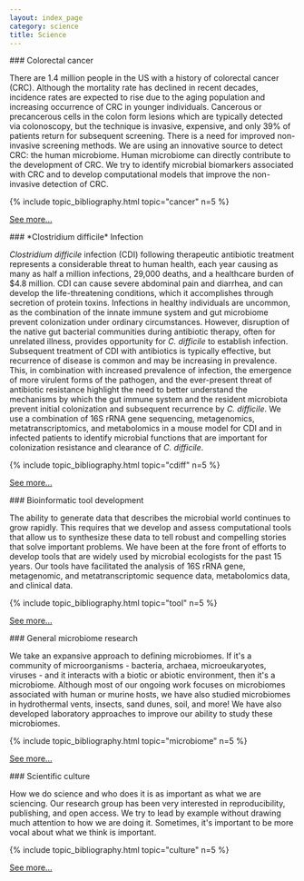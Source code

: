 ```yaml
---
layout: index_page
category: science
title: Science
---
```


<span id="crc" />
### Colorectal cancer

There are 1.4 million people in the US with a history of colorectal cancer (CRC). Although the mortality rate has declined in recent decades, incidence rates are expected to rise due to the aging population and increasing occurrence of CRC in younger individuals. Cancerous or precancerous cells in the colon form lesions which are typically detected via colonoscopy, but the technique is invasive, expensive, and only 39% of patients return for subsequent screening. There is a need for improved non-invasive screening methods. We are using an innovative source to detect CRC: the human microbiome. Human microbiome can directly contribute to the development of CRC. We try to identify microbial biomarkers associated with CRC and to develop computational models that improve the non-invasive detection of CRC.

{% include topic_bibliography.html topic="cancer" n=5 %}

[See more...](colorectal_cancer)

<span id="cdiff" />
### *Clostridium difficile* Infection

*Clostridium difficile* infection (CDI) following therapeutic antibiotic treatment represents a considerable threat to human health, each year causing as many as half a million infections, 29,000 deaths, and a healthcare burden of $4.8 million. CDI can cause severe abdominal pain and diarrhea, and can develop the life-threatening conditions, which it accomplishes through secretion of protein toxins. Infections in healthy individuals are uncommon, as the combination of the innate immune system and gut microbiome prevent colonization under ordinary circumstances. However, disruption of the native gut bacterial communities during antibiotic therapy, often for unrelated illness, provides opportunity for *C. difficile* to establish infection. Subsequent treatment of CDI with antibiotics is typically effective, but recurrence of disease is common and may be increasing in prevalence. This, in combination with increased prevalence of infection, the emergence of more virulent forms of the pathogen, and the ever-present threat of antibiotic resistance highlight the need to better understand the mechanisms by which the gut immune system and the resident microbiota prevent initial colonization and subsequent recurrence by *C. difficile*. We use a combination of 16S rRNA gene sequencing, metagenomics, metatranscriptomics, and metabolomics in a mouse model for CDI and in infected patients to identify microbial functions that are important for colonization resistance and clearance of *C. difficile*.

{% include topic_bibliography.html topic="cdiff"  n=5 %}

[See more...](c_difficile)

<span id="bioinformatics" />
### Bioinformatic tool development

The ability to generate data that describes the microbial world continues to grow rapidly. This requires that we develop and assess computational tools that allow us to synthesize these data to tell robust and compelling stories that solve important problems. We have been at the fore front of efforts to develop tools that are widely used by microbial ecologists for the past 15 years. Our tools have facilitated the analysis of 16S rRNA gene, metagenomic, and metatranscriptomic sequence data, metabolomics data, and clinical data.

{% include topic_bibliography.html topic="tool"  n=5 %}

[See more...](bioinformatic_tools)


<span id="microbiome" />
### General microbiome research

We take an expansive approach to defining microbiomes. If it's a community of microorganisms - bacteria, archaea, microeukaryotes, viruses - and it interacts with a biotic or abiotic environment, then it's a microbiome. Although most of our ongoing work focuses on microbiomes associated with human or murine hosts, we have also studied microbiomes in hydrothermal vents, insects, sand dunes, soil, and more! We have also developed laboratory approaches to improve our ability to study these microbiomes.

{% include topic_bibliography.html topic="microbiome"  n=5 %}

[See more...](general_microbiome)


<span id="culture"/>
### Scientific culture

How we do science and who does it is as important as what we are sciencing. Our research group has been very interested in reproducibility, publishing, and open access. We try to lead by example without drawing much attention to how we are doing it. Sometimes, it's important to be more vocal about what we think is important.

{% include topic_bibliography.html topic="culture"  n=5 %}

[See more...](culture)
